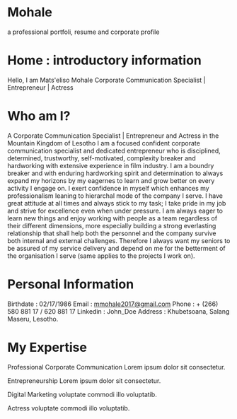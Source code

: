 # Mohale
a professional portfoli, resume and corporate profile

# Home : introductory information

Hello, I am Mats'eliso Mohale
Corporate Communication Specialist | Entrepreneur | Actress

# Who am I?

A Corporate Communication Specialist | Entrepreneur and Actress in the Mountain Kingdom of Lesotho
I am a focused confident corporate communication specialist and dedicated entrepreneur who is disciplined, determined, trustworthy, self-motivated, complexity breaker and hardworking with extensive experience in film industry. I am a boundry breaker and with enduring hardworking spirit and determination to always expand my horizons by my eagernes to learn and grow better on every activity I engage on. I exert confidence in myself which enhances my professionalism leaning to hierarchal mode of the company I serve. I have great attitude at all times and always stick to my task; I take pride in my job and strive for excellence even when under pressure. I am always eager to learn new things and enjoy working with people as a team regardless of their different dimensions, more especially building a strong everlasting relationship that shall help both the personnel and the company survive both internal and external challenges. Therefore I always want my seniors to be assured of my service delivery and depend on me for the betterment of the organisation I serve (same applies to the projects I work on).

# Personal Information

Birthdate : 02/17/1986
Email : mmohale2017@gmail.com
Phone : + (266) 580 881 17 / 620 881 17 
Linkedin : John_Doe
Address : Khubetsoana, Salang
          Maseru, Lesotho.
          
# My Expertise

Professional Corporate Communication
Lorem ipsum dolor sit consectetur.

Entrepreneurship
Lorem ipsum dolor sit consectetur.

Digital Marketing
voluptate commodi illo voluptatib.

Actress
voluptate commodi illo voluptatib.
